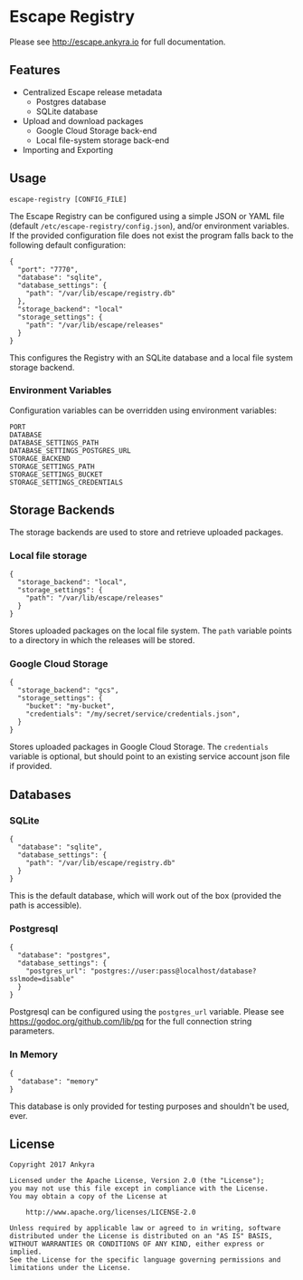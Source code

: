 # Escape Registry

Please see http://escape.ankyra.io for full documentation.

## Features

* Centralized Escape release metadata
  * Postgres database
  * SQLite database
* Upload and download packages
  * Google Cloud Storage back-end
  * Local file-system storage back-end
* Importing and Exporting

## Usage

```
escape-registry [CONFIG_FILE]
```

The Escape Registry can be configured using a simple JSON or YAML file (default
`/etc/escape-registry/config.json`), and/or environment variables. If the
provided configuration file does not exist the program falls back to the
following default configuration: 

```
{
  "port": "7770",
  "database": "sqlite",
  "database_settings": {
    "path": "/var/lib/escape/registry.db"
  },
  "storage_backend": "local"
  "storage_settings": {
    "path": "/var/lib/escape/releases"
  }
}
```

This configures the Registry with an SQLite database and a local file system
storage backend.

### Environment Variables

Configuration variables can be overridden using environment variables:

```
PORT
DATABASE
DATABASE_SETTINGS_PATH
DATABASE_SETTINGS_POSTGRES_URL
STORAGE_BACKEND
STORAGE_SETTINGS_PATH
STORAGE_SETTINGS_BUCKET
STORAGE_SETTINGS_CREDENTIALS
```

## Storage Backends

The storage backends are used to store and retrieve uploaded packages.

### Local file storage

```
{
  "storage_backend": "local",
  "storage_settings": {
    "path": "/var/lib/escape/releases"
  }
}
```

Stores uploaded packages on the local file system.
The `path` variable points to a directory in which the releases will be stored.

### Google Cloud Storage

```
{
  "storage_backend": "gcs",
  "storage_settings": {
    "bucket": "my-bucket",
    "credentials": "/my/secret/service/credentials.json",
  }
}
```

Stores uploaded packages in Google Cloud Storage. 
The `credentials` variable is optional, but should point to an existing service
account json file if provided.

## Databases

### SQLite

```
{
  "database": "sqlite",
  "database_settings": {
    "path": "/var/lib/escape/registry.db"
  }
}
```

This is the default database, which will work out of the box (provided the path
is accessible).


### Postgresql

```
{
  "database": "postgres",
  "database_settings": {
    "postgres_url": "postgres://user:pass@localhost/database?sslmode=disable"
  }
}
```

Postgresql can be configured using the `postgres_url` variable. Please see 
https://godoc.org/github.com/lib/pq for the full connection string parameters.

### In Memory 

```
{
  "database": "memory"
}
```

This database is only provided for testing purposes and shouldn't be used,
ever.

## License

```
Copyright 2017 Ankyra

Licensed under the Apache License, Version 2.0 (the "License");
you may not use this file except in compliance with the License.
You may obtain a copy of the License at

    http://www.apache.org/licenses/LICENSE-2.0

Unless required by applicable law or agreed to in writing, software
distributed under the License is distributed on an "AS IS" BASIS,
WITHOUT WARRANTIES OR CONDITIONS OF ANY KIND, either express or implied.
See the License for the specific language governing permissions and
limitations under the License.
```
